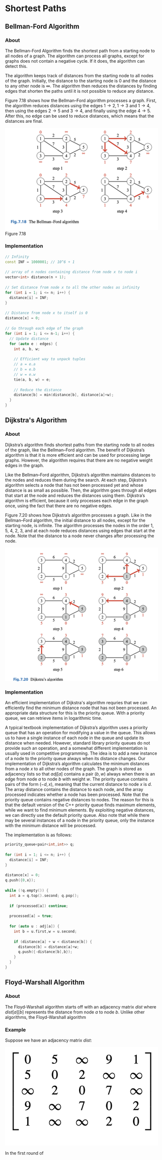 # Shortest Paths

## Bellman-Ford Algorithm

### About

The Bellman-Ford Algorithm finds the shortest path from a starting node to all nodes of a graph. The algorithm can process all graphs, except for graphs does not contain a negative cycle. If it does, the algorithm can detect this.

The algorithm keeps track of distances from the starting node to all nodes of the
graph. Initially, the distance to the starting node is $0$ and the distance to any other node
is $\infty$. The algorithm then reduces the distances by finding edges that shorten
the paths until it is not possible to reduce any distance.

Figure $7.18$ shows how the Bellman–Ford algorithm processes a graph. First, the
algorithm reduces distances using the edges $1 → 2, 1 → 3$ and $1 → 4$, then using
the edges $2 → 5$ and $3 → 4$, and finally using the edge $4 → 5$. After this, no edge
can be used to reduce distances, which means that the distances are final.

![Figure 7.18](resources/bellman_ford/fig_7_18.png)
Figure $7.18$

### Implementation

```cpp
// Infinity
const INF = 1000001; // 10^6 + 1

// array of n nodes containing distance from node x to node i
vector<int> distance(n + 1);

// Set distance from node x to all the other nodes as infinity
for (int i = 1; i <= n; i++) {
  distance[i] = INF;
}

// Distance from node x to itself is 0
distance[x] = 0;

// Go through each edge of the graph
for (int i = 1; i <= n-1; i++) {
  // Update distance
  for (auto e : edges) {
    int a, b, w;

    // Efficient way to unpack tuples
    // a = e.a
    // b = e.b
    // w = e.w
    tie(a, b, w) = e;

    // Reduce the distance
    distance[b] = min(distance[b], distance[a]+w);
  }
}
```

## Dijkstra's Algorithm

### About

Dijkstra’s algorithm finds shortest paths from the starting node to all nodes of the graph, like the Bellman–Ford algorithm. The benefit of Dijkstra’s algorithm is that it is more efficient and can be used for processing large graphs. However, the algorithm requires that there are no negative weight edges in the graph.

Like the Bellman–Ford algorithm, Dijkstra’s algorithm maintains distances to the nodes and reduces them during the search. At each step, Dijkstra’s algorithm selects a node that has not been processed yet and whose distance is as small as possible. Then, the algorithm goes through all edges that start at the node and reduces the distances using them. Dijkstra’s algorithm is efficient, because it only processes each edge in the graph once, using the fact that there are no negative edges.

Figure $7.20$ shows how Dijkstra’s algorithm processes a graph. Like in the Bellman–Ford algorithm, the initial distance to all nodes, except for the starting node, is infinite. The algorithm processes the nodes in the order $1$, $5$, $4$, $2$, $3$, and at each node reduces distances using edges that start at the node. Note that the distance to a node never changes after processing the node.

![Figure 7.20](resources/dijkstras/dijkstras.png)

### Implementation

An efficient implementation of Dijkstra's algorithm requries that we can efficiently find the minimum distance node that has not been processed. An appropriate data structure for this is the priority queue. With a priority queue, we can retrieve items in logarithmic time.

A typical textbook implementation of Dijkstra’s algorithm uses a priority queue that has an operation for modifying a value in the queue. This allows us to have
a single instance of each node in the queue and update its distance when needed. However, standard library priority queues do not provide such an operation, and a somewhat different implementation is usually used in competitive programming. The idea is to add a new instance of a node to the priority queue always when its distance changes. Our implementation of Dijkstra’s algorithm calculates the minimum distances
from a node $x$ to all other nodes of the graph. The graph is stored as adjacency lists
so that $adj[a]$ contains a pair $(b,w)$ always when there is an edge from node $a$ to
node $b$ with weight $w$. The priority queue contains pairs of the form $(−d, x)$, meaning that the current distance to node $x$ is $d$. The array distance contains the distance to each node, and the array processed indicates whether a node has been processed. Note that the priority queue contains negative distances to nodes. The reason for this is that the default version of the C++ priority queue finds maximum elements, while we want to find minimum elements. By exploiting negative distances, we can directly use the default priority queue. Also note that while there may be several instances of a node in the priority queue, only the instance with the minimum distance will be processed.

The implementation is as follows:

```cpp
priority_queue<pair<int,int>> q;

for (int i = 1; i <= n; i++) {
  distance[i] = INF;
}

distance[x] = 0;
q.push({0,x});

while (!q.empty()) {
  int a = q.top().second; q.pop();

  if (processed[a]) continue;

  processed[a] = true;

  for (auto u : adj[a]) {
    int b = u.first,w = u.second;

    if (distance[a] + w < distance[b]) {
      distance[b] = distance[a]+w;
      q.push({-distance[b],b});
    }
  }
}
```

## Floyd-Warshall Algorithm

### About

The Floyd-Warshall algorithm starts off with an adjacency matrix $dist$ where $dist[a][b]$ represents the distance from node $a$ to node $b$. Unlike other algorithms, the Floyd-Warshall algorithm

### Example

Suppose we have an adjacency matrix $dist$:

![Adjacency Matrix](resources/floyd-warshall/adj_matrix.png)

In the first round of
